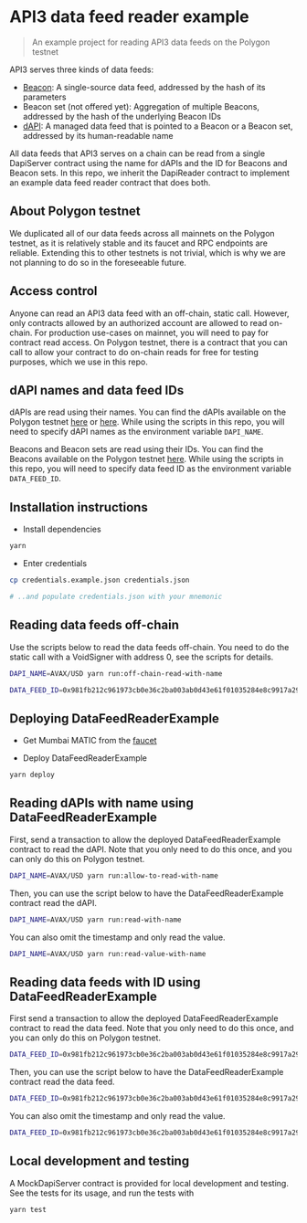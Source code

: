 # API3 data feed reader example

> An example project for reading API3 data feeds on the Polygon testnet

API3 serves three kinds of data feeds:

- [Beacon](https://medium.com/api3/beacons-building-blocks-for-web3-data-connectivity-df6ad3eb5763): A single-source
  data feed, addressed by the hash of its parameters
- Beacon set (not offered yet): Aggregation of multiple Beacons, addressed by the hash of the underlying Beacon IDs
- [dAPI](https://medium.com/api3/dapis-apis-for-dapps-53b83f8d2493): A managed data feed that is pointed to a Beacon or
  a Beacon set, addressed by its human-readable name

All data feeds that API3 serves on a chain can be read from a single DapiServer contract using the name for dAPIs and
the ID for Beacons and Beacon sets. In this repo, we inherit the DapiReader contract to implement an example data feed
reader contract that does both.

## About Polygon testnet

We duplicated all of our data feeds across all mainnets on the Polygon testnet, as it is relatively stable and its
faucet and RPC endpoints are reliable. Extending this to other testnets is not trivial, which is why we are not planning
to do so in the foreseeable future.

## Access control

Anyone can read an API3 data feed with an off-chain, static call. However, only contracts allowed by an authorized
account are allowed to read on-chain. For production use-cases on mainnet, you will need to pay for contract read
access. On Polygon testnet, there is a contract that you can call to allow your contract to do on-chain reads for free
for testing purposes, which we use in this repo.

## dAPI names and data feed IDs

dAPIs are read using their names. You can find the dAPIs available on the Polygon testnet
[here](https://docs.api3.org/dapis/reference/dapi-browser.html) or
[here](https://github.com/api3dao/operations/blob/main/data/dapis/polygon-testnet.json). While using the scripts in this
repo, you will need to specify dAPI names as the environment variable `DAPI_NAME`.

Beacons and Beacon sets are read using their IDs. You can find the Beacons available on the Polygon testnet
[here](https://github.com/api3dao/operations/tree/main/data/apis). While using the scripts in this repo, you will need
to specify data feed ID as the environment variable `DATA_FEED_ID`.

## Installation instructions

- Install dependencies

```sh
yarn
```

- Enter credentials

```sh
cp credentials.example.json credentials.json

# ..and populate credentials.json with your mnemonic
```

## Reading data feeds off-chain

Use the scripts below to read the data feeds off-chain. You need to do the static call with a VoidSigner with address 0,
see the scripts for details.

```sh
DAPI_NAME=AVAX/USD yarn run:off-chain-read-with-name

DATA_FEED_ID=0x981fb212c961973cb0e36c2ba003ab0d43e61f01035284e8c9917a296b78dbcb yarn run:off-chain-read-with-id
```

## Deploying DataFeedReaderExample

- Get Mumbai MATIC from the [faucet](https://faucet.polygon.technology/)

- Deploy DataFeedReaderExample

```sh
yarn deploy
```

## Reading dAPIs with name using DataFeedReaderExample

First, send a transaction to allow the deployed DataFeedReaderExample contract to read the dAPI. Note that you only need
to do this once, and you can only do this on Polygon testnet.

```sh
DAPI_NAME=AVAX/USD yarn run:allow-to-read-with-name
```

Then, you can use the script below to have the DataFeedReaderExample contract read the dAPI.

```sh
DAPI_NAME=AVAX/USD yarn run:read-with-name
```

You can also omit the timestamp and only read the value.

```sh
DAPI_NAME=AVAX/USD yarn run:read-value-with-name
```

## Reading data feeds with ID using DataFeedReaderExample

First send a transaction to allow the deployed DataFeedReaderExample contract to read the data feed. Note that you only
need to do this once, and you can only do this on Polygon testnet.

```sh
DATA_FEED_ID=0x981fb212c961973cb0e36c2ba003ab0d43e61f01035284e8c9917a296b78dbcb yarn run:allow-to-read-with-id
```

Then, you can use the script below to have the DataFeedReaderExample contract read the data feed.

```sh
DATA_FEED_ID=0x981fb212c961973cb0e36c2ba003ab0d43e61f01035284e8c9917a296b78dbcb yarn run:read-with-id
```

You can also omit the timestamp and only read the value.

```sh
DATA_FEED_ID=0x981fb212c961973cb0e36c2ba003ab0d43e61f01035284e8c9917a296b78dbcb yarn run:read-value-with-id
```

## Local development and testing

A MockDapiServer contract is provided for local development and testing. See the tests for its usage, and run the tests
with

```sh
yarn test
```
